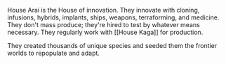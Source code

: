 House Arai is the House of innovation. They innovate with cloning, infusions, hybrids, implants, ships, weapons, terraforming, and medicine. They don't mass produce; they're hired to test by whatever means necessary. They regularly work with [[House Kaga]] for production.

They created thousands of unique species and seeded them the frontier worlds to repopulate and adapt.